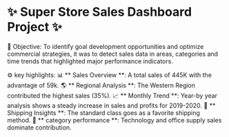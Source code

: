 # ✨ Super Store Sales Dashboard Project ✨

🎯 Objective:
To identify goal development opportunities and optimize commercial strategies, it was to detect sales data in areas, categories and time trends that highlighted major performance indicators.

⚙ key highlights:
📊 ** Sales Overview **: A total sales of 445K with the advantage of 59k.
🌎 ** Regional Analysis **: The Western Region contributed the highest sales (35%).
📈 ** Monthly Trend **: Year-by year analysis shows a steady increase in sales and profits for 2019-2020.
🚚 ** Shipping Insights **: The standard class goes as a favorite shipping method.
🛒 ** category performance **: Technology and office supply sales dominate contribution.
